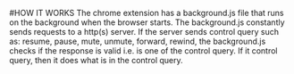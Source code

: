 #HOW IT WORKS
The chrome extension has a background.js file that runs on the background when the browser starts. The background.js constantly sends requests to a http(s) server. If the server sends control query such as: resume, pause, mute, unmute, forward, rewind, the background.js checks if the response is valid i.e. is one of the control query. If it control query, then it does what is in the control query.
